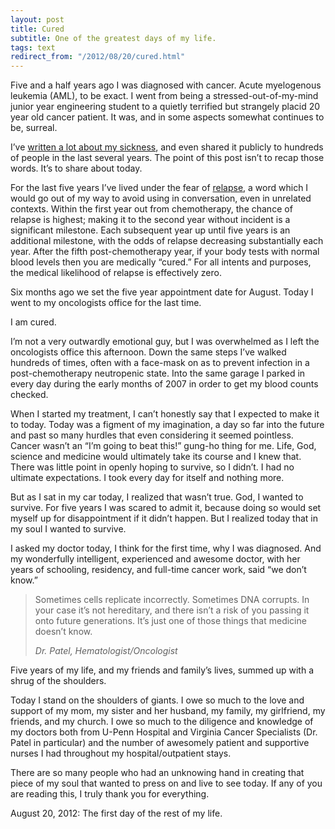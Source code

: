 ```yaml
---
layout: post
title: Cured
subtitle: One of the greatest days of my life.
tags: text
redirect_from: "/2012/08/20/cured.html"
---
```


Five and a half years ago I was diagnosed with cancer.  Acute myelogenous leukemia (AML), to be exact.  I went from being a stressed-out-of-my-mind junior year engineering student to a quietly terrified but strangely placid 20 year old cancer patient.  It was, and in some aspects somewhat continues to be, surreal.

I’ve <a href="http://www.cheekswab.org/about-cheekswab/founders-story/" title="Founders Story -- cheekswab.org" target="_blank">written a lot about my sickness</a>, and even shared it publicly to hundreds of people in the last several years.  The point of this post isn’t to recap those words.  It’s to share about today.

For the last five years I’ve lived under the fear of <a href="http://www.cheekswab.org/2012/01/28/janet-liang-and-the-r-word/" title="Janet Liang and the R Word -- cheekswab.org" target="_blank">relapse</a>, a word which I would go out of my way to avoid using in conversation, even in unrelated contexts.  Within the first year out from chemotherapy, the chance of relapse is highest; making it to the second year without incident is a significant milestone.  Each subsequent year up until five years is an additional milestone, with the odds of relapse decreasing substantially each year.  After the fifth post-chemotherapy year, if your body tests with normal blood levels then you are medically “cured.”  For all intents and purposes, the medical likelihood of relapse is effectively zero.

Six months ago we set the five year appointment date for August.  Today I went to my oncologists office for the last time.

I am cured.

I’m not a very outwardly emotional guy, but I was overwhelmed as I left the oncologists office this afternoon.  Down the same steps I’ve walked hundreds of times, often with a face-mask on as to prevent infection in a post-chemotherapy neutropenic state.  Into the same garage I parked in every day during the early months of 2007 in order to get my blood counts checked.

When I started my treatment, I can’t honestly say that I expected to make it to today.  Today was a figment of my imagination, a day so far into the future and past so many hurdles that even considering it seemed pointless.  Cancer wasn’t an “I’m going to beat this!” gung-ho thing for me.  Life, God, science and medicine would ultimately take its course and I knew that.  There was little point in openly hoping to survive, so I didn’t.  I had no ultimate expectations.  I took every day for itself and nothing more.

But as I sat in my car today, I realized that wasn’t true.  God, I wanted to survive.  For five years I was scared to admit it, because doing so would set myself up for disappointment if it didn’t happen.  But I realized today that in my soul I wanted to survive.

I asked my doctor today, I think for the first time, why I was diagnosed.  And my wonderfully intelligent, experienced and awesome doctor, with her years of schooling, residency, and full-time cancer work, said “we don’t know.”

> Sometimes cells replicate incorrectly.  Sometimes DNA corrupts.  In your case it’s not hereditary, and there isn’t a risk of you passing it onto future generations.  It’s just one of those things that medicine doesn’t know.
>
> <footer><cite>Dr. Patel, Hematologist/Oncologist</cite></footer>

Five years of my life, and my friends and family’s lives, summed up with a shrug of the shoulders.

Today I stand on the shoulders of giants.  I owe so much to the love and support of my mom, my sister and her husband, my family, my girlfriend, my friends, and my church.  I owe so much to the diligence and knowledge of my doctors both from U-Penn Hospital and Virginia Cancer Specialists (Dr. Patel in particular) and the number of awesomely patient and supportive nurses I had throughout my hospital/outpatient stays. 

There are so many people who had an unknowing hand in creating that piece of my soul that wanted to press on and live to see today.  If any of you are reading this, I truly thank you for everything.

August 20, 2012: The first day of the rest of my life.
